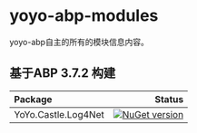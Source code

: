 # yoyo-abp-modules
yoyo-abp自主的所有的模块信息内容。


## 基于ABP 3.7.2 构建

| Package | Status  |
| :------| ------:  |
| YoYo.Castle.Log4Net | [![NuGet version](https://badge.fury.io/nu/YoYo.Castle.Log4Net.svg)](https://badge.fury.io/nu/YoYo.Castle.Log4Net) |